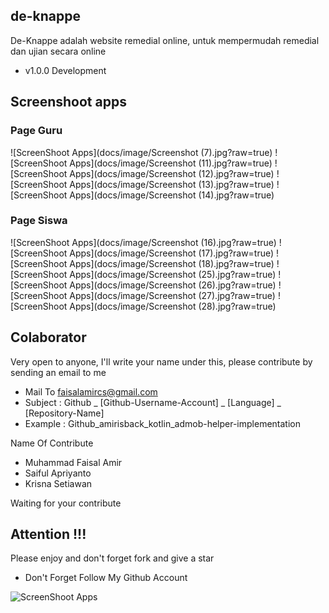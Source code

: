 ## de-knappe
De-Knappe adalah website remedial online, untuk mempermudah remedial dan ujian secara online
- v1.0.0 Development

## Screenshoot apps

### Page Guru
![ScreenShoot Apps](docs/image/Screenshot (7).jpg?raw=true)
![ScreenShoot Apps](docs/image/Screenshot (11).jpg?raw=true)
![ScreenShoot Apps](docs/image/Screenshot (12).jpg?raw=true)
![ScreenShoot Apps](docs/image/Screenshot (13).jpg?raw=true)
![ScreenShoot Apps](docs/image/Screenshot (14).jpg?raw=true)

### Page Siswa
![ScreenShoot Apps](docs/image/Screenshot (16).jpg?raw=true)
![ScreenShoot Apps](docs/image/Screenshot (17).jpg?raw=true)
![ScreenShoot Apps](docs/image/Screenshot (18).jpg?raw=true)
![ScreenShoot Apps](docs/image/Screenshot (25).jpg?raw=true)
![ScreenShoot Apps](docs/image/Screenshot (26).jpg?raw=true)
![ScreenShoot Apps](docs/image/Screenshot (27).jpg?raw=true)
![ScreenShoot Apps](docs/image/Screenshot (28).jpg?raw=true)


## Colaborator
Very open to anyone, I'll write your name under this, please contribute by sending an email to me

- Mail To faisalamircs@gmail.com
- Subject : Github _ [Github-Username-Account] _ [Language] _ [Repository-Name]
- Example : Github_amirisback_kotlin_admob-helper-implementation

Name Of Contribute
- Muhammad Faisal Amir
- Saiful Apriyanto
- Krisna Setiawan

Waiting for your contribute

## Attention !!!
Please enjoy and don't forget fork and give a star
- Don't Forget Follow My Github Account

![ScreenShoot Apps](docs/image/poster.jpg?raw=true)


